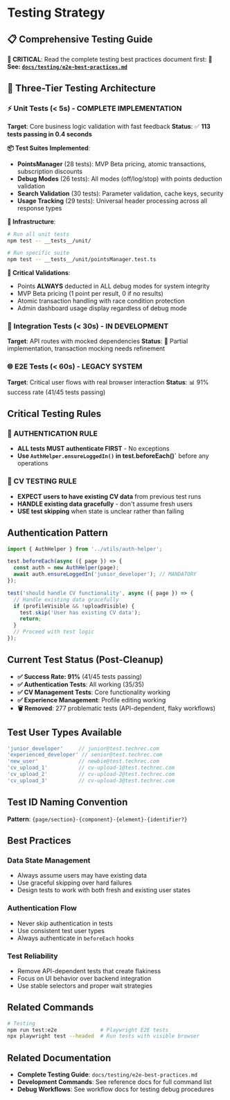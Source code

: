 # Testing Strategy

## 📋 Comprehensive Testing Guide

**🚨 CRITICAL**: Read the complete testing best practices document first:
**📖 See: [`docs/testing/e2e-best-practices.md`](./docs/testing/e2e-best-practices.md)**

## 🎯 Three-Tier Testing Architecture

### ⚡ Unit Tests (< 5s) - **COMPLETE IMPLEMENTATION**
**Target**: Core business logic validation with fast feedback
**Status**: ✅ **113 tests passing in 0.4 seconds**

**📦 Test Suites Implemented**:
- **PointsManager** (28 tests): MVP Beta pricing, atomic transactions, subscription discounts
- **Debug Modes** (26 tests): All modes (off/log/stop) with points deduction validation  
- **Search Validation** (30 tests): Parameter validation, cache keys, security
- **Usage Tracking** (29 tests): Universal header processing across all response types

**🔧 Infrastructure**:
```bash
# Run all unit tests
npm test -- __tests__/unit/

# Run specific suite
npm test -- __tests__/unit/pointsManager.test.ts
```

**🚨 Critical Validations**:
- Points **ALWAYS** deducted in ALL debug modes for system integrity
- MVP Beta pricing (1 point per result, 0 if no results)
- Atomic transaction handling with race condition protection
- Admin dashboard usage display regardless of debug mode

### 🔄 Integration Tests (< 30s) - **IN DEVELOPMENT**
**Target**: API routes with mocked dependencies
**Status**: 🚧 Partial implementation, transaction mocking needs refinement

### 🌐 E2E Tests (< 60s) - **LEGACY SYSTEM**
**Target**: Critical user flows with real browser interaction
**Status**: 📊 91% success rate (41/45 tests passing)

## Critical Testing Rules

### 🚨 AUTHENTICATION RULE
- **ALL tests MUST authenticate FIRST** - No exceptions
- **Use `AuthHelper.ensureLoggedIn()` in test.beforeEach()`** before any operations

### 🚨 CV TESTING RULE
- **EXPECT users to have existing CV data** from previous test runs
- **HANDLE existing data gracefully** - don't assume fresh users
- **USE test skipping** when state is unclear rather than failing

## Authentication Pattern

```typescript
import { AuthHelper } from '../utils/auth-helper';

test.beforeEach(async ({ page }) => {
  const auth = new AuthHelper(page);
  await auth.ensureLoggedIn('junior_developer'); // MANDATORY
});

test('should handle CV functionality', async ({ page }) => {
  // Handle existing data gracefully
  if (profileVisible && !uploadVisible) {
    test.skip('User has existing CV data');
    return;
  }
  // Proceed with test logic
});
```

## Current Test Status (Post-Cleanup)

- **✅ Success Rate: 91%** (41/45 tests passing)
- **✅ Authentication Tests**: All working (35/35)  
- **✅ CV Management Tests**: Core functionality working
- **✅ Experience Management**: Profile editing working
- **🗑️ Removed**: 277 problematic tests (API-dependent, flaky workflows)

## Test User Types Available

```typescript
'junior_developer'     // junior@test.techrec.com
'experienced_developer' // senior@test.techrec.com  
'new_user'             // newbie@test.techrec.com
'cv_upload_1'          // cv-upload-1@test.techrec.com
'cv_upload_2'          // cv-upload-2@test.techrec.com
'cv_upload_3'          // cv-upload-3@test.techrec.com
```

## Test ID Naming Convention

**Pattern**: `{page/section}-{component}-{element}-{identifier?}`

## Best Practices

### Data State Management
- Always assume users may have existing data
- Use graceful skipping over hard failures
- Design tests to work with both fresh and existing user states

### Authentication Flow
- Never skip authentication in tests
- Use consistent test user types
- Always authenticate in `beforeEach` hooks

### Test Reliability
- Remove API-dependent tests that create flakiness
- Focus on UI behavior over backend integration
- Use stable selectors and proper wait strategies

## Related Commands

```bash
# Testing
npm run test:e2e              # Playwright E2E tests
npx playwright test --headed  # Run tests with visible browser
```

## Related Documentation

- **Complete Testing Guide**: `docs/testing/e2e-best-practices.md`
- **Development Commands**: See reference docs for full command list
- **Debug Workflows**: See workflow docs for testing debug procedures